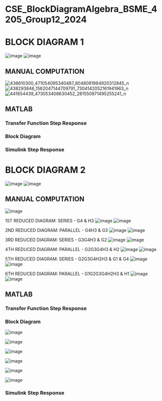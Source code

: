 # CSE_BlockDiagramAlgebra_BSME_4205_Group12_2024

# BLOCK DIAGRAM 1
![image](https://github.com/m4rkbej/CSE_BlockDiagramAlgebra_BSME_4205_Group12_2024/assets/159038055/f198fae1-3051-466b-bd01-e9ab00eb643f)
![image](https://github.com/yaldvn/CSE_BlockDiagramAlgebra_BSME_4205_Group12_2024/assets/159038055/c4518f5e-46af-469a-83a6-243b7a2bf3e1)

## MANUAL COMPUTATION
![436610300_471054095340487_8048091984920312845_n](https://github.com/m4rkbej/CSE_BlockDiagramAlgebra_BSME_4205_Group12_2024/assets/159036368/86822726-7ee7-4190-bee8-e38c4045fea2)
![438293846_1562047144709791_7304142052161941963_n](https://github.com/m4rkbej/CSE_BlockDiagramAlgebra_BSME_4205_Group12_2024/assets/159036368/4c792b9f-8e53-4e63-b6c0-438b9c9b162c)
![441654439_473053408630452_281550971495255241_n](https://github.com/m4rkbej/CSE_BlockDiagramAlgebra_BSME_4205_Group12_2024/assets/159036368/e15d8a7e-18ea-4047-a8d4-bed27df0820a)

## MATLAB
### Transfer Function Step Response

### Block Diagram

### Simulink Step Response

# BLOCK DIAGRAM 2
![image](https://github.com/m4rkbej/CSE_BlockDiagramAlgebra_BSME_4205_Group12_2024/assets/159038055/10519a47-c0ea-41fe-a1ef-8a251a0e6d22)
![image](https://github.com/yaldvn/CSE_BlockDiagramAlgebra_BSME_4205_Group12_2024/assets/159038055/228a2261-cdd0-4cd5-abb0-994001451267)

## MANUAL COMPUTATION
![image](https://github.com/m4rkbej/CSE_BlockDiagramAlgebra_BSME_4205_Group12_2024/assets/159038055/30e8c40c-4842-4a1a-b095-bce6cfe160bc)

1ST REDUCED DIAGRAM: SERIES - G4 & H3 
![image](https://github.com/m4rkbej/CSE_BlockDiagramAlgebra_BSME_4205_Group12_2024/assets/159038055/68048cd7-d84a-4db0-9cc2-d1960601d730)
![image](https://github.com/m4rkbej/CSE_BlockDiagramAlgebra_BSME_4205_Group12_2024/assets/159038055/f19b0c0a-5bb5-4dd5-b976-d6207e85933b)

2ND REDUCED DIAGRAM: PARALLEL - G4H3 & G3
![image](https://github.com/m4rkbej/CSE_BlockDiagramAlgebra_BSME_4205_Group12_2024/assets/159038055/f66732de-dbff-4ec2-9da9-b344bd8b7bbf)
![image](https://github.com/m4rkbej/CSE_BlockDiagramAlgebra_BSME_4205_Group12_2024/assets/159038055/16dc05f1-8198-484d-9727-bd1d81b13eba)

3RD REDUCED DIAGRAM: SERIES - G3G4H3 & G2
![image](https://github.com/m4rkbej/CSE_BlockDiagramAlgebra_BSME_4205_Group12_2024/assets/159038055/d5510e2c-a052-42c4-8fad-542aef485f95)
![image](https://github.com/m4rkbej/CSE_BlockDiagramAlgebra_BSME_4205_Group12_2024/assets/159038055/3369edf9-f1a3-48e3-875f-d1894e9546e0)

4TH REDUCED DIAGRAM: PARALLEL - G2G3G4H3 & H2
![image](https://github.com/m4rkbej/CSE_BlockDiagramAlgebra_BSME_4205_Group12_2024/assets/159038055/17248285-ca72-456d-82ba-2754ecfc8613)
![image](https://github.com/m4rkbej/CSE_BlockDiagramAlgebra_BSME_4205_Group12_2024/assets/159038055/5539a6ac-d212-43be-904d-e231343acabc)

5TH REDUCED DIAGRAM: SERIES - G2G3G4H2H3 & G1 & G4
![image](https://github.com/m4rkbej/CSE_BlockDiagramAlgebra_BSME_4205_Group12_2024/assets/159038055/0ee58433-69ea-4aca-b54f-cf733fd220c9)
![image](https://github.com/m4rkbej/CSE_BlockDiagramAlgebra_BSME_4205_Group12_2024/assets/159038055/e6383079-8485-4fbc-b0ea-9e66b4fb15b9)

6TH REDUCED DIAGRAM: PARALLEL - G1G2G3G4H2H3 & H1
![image](https://github.com/m4rkbej/CSE_BlockDiagramAlgebra_BSME_4205_Group12_2024/assets/159038055/697fe6cc-f445-4d84-a65b-0aa8ac9ba645)
![image](https://github.com/m4rkbej/CSE_BlockDiagramAlgebra_BSME_4205_Group12_2024/assets/159038055/c2245a06-5f41-4617-a354-cb1803e34de0)

## MATLAB
### Transfer Function Step Response

### Block Diagram
![image](https://github.com/yaldvn/CSE_BlockDiagramAlgebra_BSME_4205_Group12_2024/assets/159038055/2291ec02-3e7c-402b-9c49-e5a7799ddccb)

![image](https://github.com/yaldvn/CSE_BlockDiagramAlgebra_BSME_4205_Group12_2024/assets/159038055/6ab10fa5-b0b3-41c5-9b0c-9ba3c827e98f)

![image](https://github.com/yaldvn/CSE_BlockDiagramAlgebra_BSME_4205_Group12_2024/assets/159038055/5344a1fa-cdf3-4ca1-bcbd-4d1928ef2188)

![image](https://github.com/yaldvn/CSE_BlockDiagramAlgebra_BSME_4205_Group12_2024/assets/159038055/b74fa7b7-041b-43a3-9057-fe851e1cba03)

![image](https://github.com/yaldvn/CSE_BlockDiagramAlgebra_BSME_4205_Group12_2024/assets/159038055/ebf40f79-a507-4bbc-8aae-7cb173fe151a)

![image](https://github.com/yaldvn/CSE_BlockDiagramAlgebra_BSME_4205_Group12_2024/assets/159038055/90c893ed-13a5-4500-ae4a-e2ed515220f0)

### Simulink Step Response
